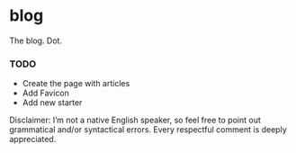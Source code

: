# blog

The blog. Dot.

### TODO

- Create the page with articles
- Add Favicon
- Add new starter

Disclaimer: I’m not a native English speaker, so feel free to point out grammatical and/or syntactical errors. Every respectful comment is deeply appreciated.
